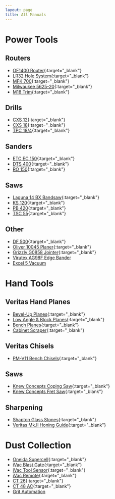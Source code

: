 ```yaml
---
layout: page
title: All Manuals
---
```


# Power Tools

## Routers
- [OF1400 Router](manuals/of1400_manual.pdf){:target="_blank"}
- [LR32 Hole System](manuals/lr32_manual.PDF){:target="_blank"}
- [MFK 700](manuals/mfk700.pdf){:target="_blank"}
- [Milwaukee 5625-20](manuals/5625_router.pdf){:target="_blank"}
- [M18 Trim](manuals/m18trim.pdf){:target="_blank"}

## Drills
- [CXS 12](manuals/cxs12.pdf){:target="_blank"}
- [CXS 18](manuals/cxs18.pdf){:target="_blank"}
- [TPC 18/4](manuals/tcp.pdf){:target="_blank"}

## Sanders
- [ETC EC 150](manuals/ec150.pdf){:target="_blank"}
- [DTS 400](manuals/dts400.pdf){:target="_blank"}
- [RO 150](manuals/ro150.pdf){:target="_blank"}

## Saws
- [Laguna 14 BX Bandsaw](manuals/bandsaw.pdf){:target="_blank"}
- [KS 120](manuals/ks120.pdf){:target="_blank"}
- [PB 420](manuals/ps420.pdf){:target="_blank"}
- [TSC 55](manuals/tsc55.pdf){:target="_blank"}

## Other
- [DF 500](manuals/df500.pdf){:target="_blank"}
- [Oliver 10045 Planer](manuals/planer.pdf){:target="_blank"}
- [Grizzly G0858 Jointer](manuals/jointer.pdf){:target="_blank"}
- [Virutex AG98F Edge Bander](manuals/ag98f_edgebander.pdf)
- [Excel 5 Vacuum](manuals/excel5_vac.pdf)


# Hand Tools

## Veritas Hand Planes
- [Bevel-Up Planes](manuals/bevelup_plan_manual.pdf){:target="_blank"}
- [Low Angle & Block Planes](manuals/la_block_plane_manuals.pdf){:target="_blank"}
- [Bench Planes](manuals/bench_plane_manual.pdf){:target="_blank"}
- [Cabinet Scraper](manuals/cabinet_scraper.pdf){:target="_blank"}

## Veritas Chisels
- [PM-V11 Bench Chisels](manuals/bench_chisel_manual.pdf){:target="_blank"}

## Saws
- [Knew Concepts Coping Saw](manuals/coping_saw.pdf){:target="_blank"}
- [Knew Concepts Fret Saw](manuals/fret_saw.pdf){:target="_blank"}


## Sharpening
- [Shapton Glass Stones](manuals/shapton_manual.pdf){:target="_blank"}
- [Veritas Mk.II Honing Guide](manuals/honing_guide_manual.pdf){:target="_blank"}


# Dust Collection
- [Oneida Supercell](manuals/dc_manual.pdf){:target="_blank"}
- [iVac Blast Gate](manuals/ivac_gate_manual.pdf){:target="_blank"}
- [iVac Tool Sensor](manuals/ivac_sensor_manual.pdf){:target="_blank"}
- [iVac Remote](manuals/ivac_remote_manual.pdf){:target="_blank"}
- [CT 26](manuals/ct26.pdf){:target="_blank"}
- [CT 48 AC](manuals/ct36ac.pdf){:target="_blank"}
- [Grit Automation](manuals/grit_manual_short.pdf)